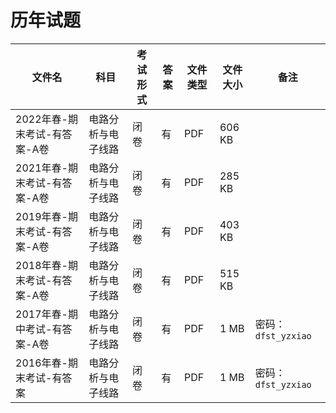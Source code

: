 # 历年试题

文件名|科目|考试形式|答案|文件类型|文件大小|备注
---|---|---|---|---|---|---
2022年春-期末考试-有答案-A卷|电路分析与电子线路|闭卷|有|PDF|606 KB
2021年春-期末考试-有答案-A卷|电路分析与电子线路|闭卷|有|PDF|285 KB
2019年春-期末考试-有答案-A卷|电路分析与电子线路|闭卷|有|PDF|403 KB
2018年春-期末考试-有答案-A卷|电路分析与电子线路|闭卷|有|PDF|515 KB
2017年春-期中考试-有答案-A卷|电路分析与电子线路|闭卷|有|PDF|1 MB|密码：`dfst_yzxiao`
2016年春-期末考试-有答案|电路分析与电子线路|闭卷|有|PDF|1 MB|密码：`dfst_yzxiao`